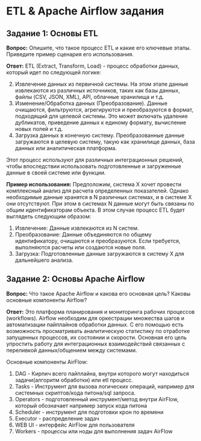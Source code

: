 # ETL & Apache Airflow задания
## Задание 1: Основы ETL

**Вопрос:** Опишите, что такое процесс ETL и какие его ключевые этапы. Приведите пример сценария его использования.

**Ответ:** 
ETL (Extract, Transform, Load) - процесс обработки данных, который идет по следующей логике:

2. Извлечение данных из первичной системы. На этом этапе данные извлекаются из различных источников, таких как базы данных, файлы (CSV, JSON, XML), API, облачные хранилища и т.д.
2. Изменение/Обработка данных (Преобразование). Данные очищаются, фильтруются, агрегируются и преобразуются в формат, подходящий для целевой системы. Это может включать удаление дубликатов, приведение данных к единому формату, вычисление новых полей и т.д.
3. Загрузка данных в конечную систему. Преобразованные данные загружаются в целевую систему, такую как хранилище данных, база данных или аналитическая платформа.

Этот процесс используют для различных интеграционных решений, чтобы впоследствии использовать подготовленные и загруженные данные в своей системе или функции.

**Пример использования:**
Предположим, система Х хочет провести комплексный анализ для расчета определенных показателей. Однако необходимые данные хранятся в N различных системах, и в системе Х они отсутствуют. При этом в системах N данные могут быть связаны по общим идентификаторам объекта. В этом случае процесс ETL будет выглядеть следующим образом:

1. Извлечение: Данные извлекаются из N систем.
2. Преобразование: Данные объединяются по общему идентификатору, очищаются и преобразуются. Если требуется, выполняются расчеты или создаются новые поля.
3. Загрузка: Подготовленные данные загружаются в систему Х для дальнейшего анализа.





## Задание 2: Основы Apache Airflow

**Вопрос:** Что такое Apache Airflow и какова его основная цель? Каковы основные компоненты Airflow?

**Ответ:** 
Это платформа планирования и мониторинга рабочих процессов (workflows). Airflow необходим для оркестрации множества шагов и автоматизации пайплайнов обработки данных.
С его помощью есть возможность просматривать аналитическую статистику по отработке запущенных процессов, их состоянии и скорости.
Основная его цель упростить работу для интеграционных взаимодействий связанных с переливкой данных/общением между системами.

Основные компоненты AirFlow:
1. DAG - Кирпич всего пайплайна, внутри которого могут находиться задачи(алгоритм обработки) или etl процесс.
2. Tasks - Инструмент для вызова логических операций, например для системных скриптов/кода питона/sql запроса.
3. Operators - подготовленный инструмент/метод внутри AirFlow, который обозначает например запуск кода питона
4. Scheduler - инструмент для подготовки крон по времени
5. Executor - распределение задач 
6. WEB UI - интерфейс AirFlow для пользователя
7. Workers - процессы или ноды для выполнения задач AirFlow

